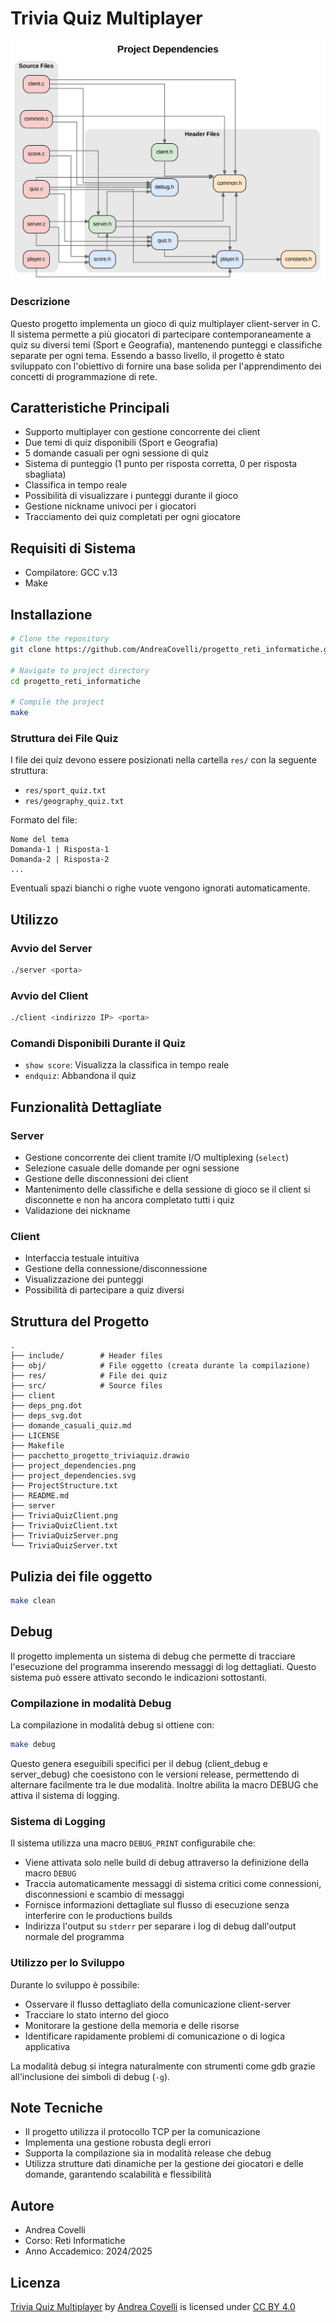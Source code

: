 # Trivia Quiz Multiplayer

![Immmagine](project_dependencies.png)

### Descrizione
Questo progetto implementa un gioco di quiz multiplayer client-server in C. Il sistema permette a più giocatori di partecipare contemporaneamente a quiz su diversi temi (Sport e Geografia), mantenendo punteggi e classifiche separate per ogni tema. Essendo a basso livello, il progetto è stato sviluppato con l'obiettivo di fornire una base solida per l'apprendimento dei concetti di programmazione di rete.

## Caratteristiche Principali

- Supporto multiplayer con gestione concorrente dei client
- Due temi di quiz disponibili (Sport e Geografia)
- 5 domande casuali per ogni sessione di quiz
- Sistema di punteggio (1 punto per risposta corretta, 0 per risposta sbagliata)
- Classifica in tempo reale
- Possibilità di visualizzare i punteggi durante il gioco
- Gestione nickname univoci per i giocatori
- Tracciamento dei quiz completati per ogni giocatore

## Requisiti di Sistema

- Compilatore: GCC v.13
- Make

## Installazione
```bash
# Clone the repository
git clone https://github.com/AndreaCovelli/progetto_reti_informatiche.git

# Navigate to project directory
cd progetto_reti_informatiche

# Compile the project
make
```

### Struttura dei File Quiz
I file dei quiz devono essere posizionati nella cartella `res/` con la seguente struttura:
- `res/sport_quiz.txt`
- `res/geography_quiz.txt`

Formato del file:
```
Nome del tema
Domanda-1 | Risposta-1
Domanda-2 | Risposta-2
...
```
Eventuali spazi bianchi o righe vuote vengono ignorati automaticamente.

## Utilizzo
### Avvio del Server
```bash
./server <porta>
```

### Avvio del Client
```bash
./client <indirizzo IP> <porta>
```
### Comandi Disponibili Durante il Quiz
- `show score`: Visualizza la classifica in tempo reale
- `endquiz`: Abbandona il quiz

## Funzionalità Dettagliate
### Server
- Gestione concorrente dei client tramite I/O multiplexing (`select`)
- Selezione casuale delle domande per ogni sessione
- Gestione delle disconnessioni dei client
- Mantenimento delle classifiche e della sessione di gioco se il client si disconnette e non ha ancora completato tutti i quiz
- Validazione dei nickname

### Client

- Interfaccia testuale intuitiva
- Gestione della connessione/disconnessione
- Visualizzazione dei punteggi
- Possibilità di partecipare a quiz diversi

## Struttura del Progetto
```
.
├── include/        # Header files
├── obj/            # File oggetto (creata durante la compilazione)
├── res/            # File dei quiz
├── src/            # Source files
├── client
├── deps_png.dot
├── deps_svg.dot
├── domande_casuali_quiz.md
├── LICENSE
├── Makefile
├── pacchetto_progetto_triviaquiz.drawio
├── project_dependencies.png
├── project_dependencies.svg
├── ProjectStructure.txt
├── README.md
├── server
├── TriviaQuizClient.png
├── TriviaQuizClient.txt
├── TriviaQuizServer.png
└── TriviaQuizServer.txt
```

## Pulizia dei file oggetto
```bash
make clean
```

## Debug

Il progetto implementa un sistema di debug che permette di tracciare l'esecuzione del programma inserendo messaggi di log dettagliati. Questo sistema può essere attivato secondo le indicazioni sottostanti.

### Compilazione in modalità Debug

La compilazione in modalità debug si ottiene con:
```bash
make debug
```
Questo genera eseguibili specifici per il debug (client_debug e server_debug) che coesistono con le versioni release, permettendo di alternare facilmente tra le due modalità.
Inoltre abilita la macro DEBUG che attiva il sistema di logging.

### Sistema di Logging

Il sistema utilizza una macro `DEBUG_PRINT` configurabile che:
- Viene attivata solo nelle build di debug attraverso la definizione della macro `DEBUG`
- Traccia automaticamente messaggi di sistema critici come connessioni, disconnessioni e scambio di messaggi
- Fornisce informazioni dettagliate sul flusso di esecuzione senza interferire con le productions builds
- Indirizza l'output su `stderr` per separare i log di debug dall'output normale del programma

### Utilizzo per lo Sviluppo

Durante lo sviluppo è possibile:
- Osservare il flusso dettagliato della comunicazione client-server
- Tracciare lo stato interno del gioco
- Monitorare la gestione della memoria e delle risorse
- Identificare rapidamente problemi di comunicazione o di logica applicativa

La modalità debug si integra naturalmente con strumenti come gdb grazie all'inclusione dei simboli di debug (`-g`).

## Note Tecniche

- Il progetto utilizza il protocollo TCP per la comunicazione
- Implementa una gestione robusta degli errori
- Supporta la compilazione sia in modalità release che debug
- Utilizza strutture dati dinamiche per la gestione dei giocatori e delle domande, garantendo scalabilità e flessibilità

## Autore
- Andrea Covelli
- Corso: Reti Informatiche
- Anno Accademico: 2024/2025

## Licenza
<p xmlns:cc="http://creativecommons.org/ns#" xmlns:dct="http://purl.org/dc/terms/"><a property="dct:title" rel="cc:attributionURL" href="https://github.com/AndreaCovelli/progetto_reti">Trivia Quiz Multiplayer</a> by <a rel="cc:attributionURL dct:creator" property="cc:attributionName" href="https://github.com/AndreaCovelli">Andrea Covelli</a> is licensed under <a href="https://creativecommons.org/licenses/by/4.0/?ref=chooser-v1" target="_blank" rel="license noopener noreferrer" style="display:inline-block;">CC BY 4.0<img style="height:22px!important;margin-left:3px;vertical-align:text-bottom;" src="https://mirrors.creativecommons.org/presskit/icons/cc.svg?ref=chooser-v1" alt=""><img style="height:22px!important;margin-left:3px;vertical-align:text-bottom;" src="https://mirrors.creativecommons.org/presskit/icons/by.svg?ref=chooser-v1" alt=""></a></p> 